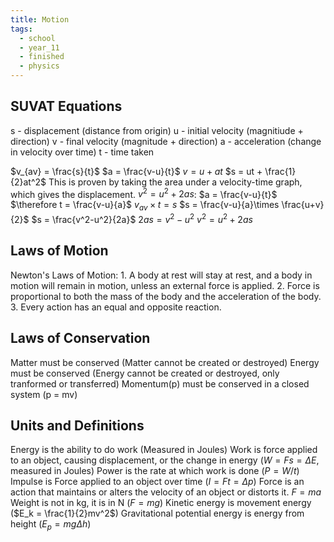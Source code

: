 ```yaml
---
title: Motion
tags:
  - school
  - year_11
  - finished
  - physics
---
```


## SUVAT Equations
s - displacement (distance from origin)
u - initial velocity (magnitiude + direction)
v - final velocity (magnitude + direction)
a - acceleration (change in velocity over time)
t - time taken

$v_{av} = \frac{s}{t}$
$a = \frac{v-u}{t}$
$v = u + at$
$s = ut + \frac{1}{2}at^2$
	This is proven by taking the area under a velocity-time graph, which gives the displacement.
$v^2 = u^2 + 2as$:
	$a = \frac{v-u}{t}$
	$\therefore t = \frac{v-u}{a}$
	$v_{av}\times t = s$
	$s = \frac{v-u}{a}\times \frac{u+v}{2}$
	$s = \frac{v^2-u^2}{2a}$
	$2as = v^2-u^2$
	$v^2 = u^2 + 2as$

## Laws of Motion
Newton's Laws of Motion:
	1.  A body at rest will stay at rest, and a body in motion will remain in motion, unless an external force is applied.
	2. Force is proportional to both the mass of the body and the acceleration of the body.
	3. Every action has an equal and opposite reaction.
## Laws of Conservation
Matter must be conserved (Matter cannot be created or destroyed)
Energy must be conserved (Energy cannot be created or destroyed, only tranformed or transferred)
Momentum(p) must be conserved in a closed system (p = mv)
## Units and Definitions
Energy is the ability to do work (Measured in Joules)
Work is force applied to an object, causing displacement, or the change in energy ($W = Fs = \Delta E$, measured in Joules)
Power is the rate at which work is done ($P = W/t$)
Impulse is Force applied to an object over time ($I = Ft = \Delta p$)
Force is an action that maintains or alters the velocity of an object or distorts it. $F = ma$
Weight is not in kg, it is in N ($F = mg$)
Kinetic energy is movement energy ($E_k = \frac{1}{2}mv^2$)
Gravitational potential energy is energy from height ($E_p = mg\Delta h$)
